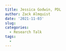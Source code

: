 ```yaml
---
title: Jessica Godwin, PDL
author: Zack Almquist
date: '2021-11-03'
slug: 
categories:
  - Research Talk
tags:
  - 
---
```


